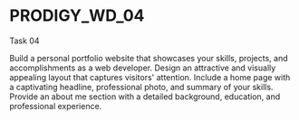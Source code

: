 # PRODIGY_WD_04
Task 04

Build a personal portfolio website that showcases your skills, projects, and accomplishments as a web developer. Design an attractive and visually appealing layout that captures visitors' attention. Include a home page with a captivating headline, professional photo, and summary of your skills. Provide an about me section with a detailed background, education, and professional experience.
